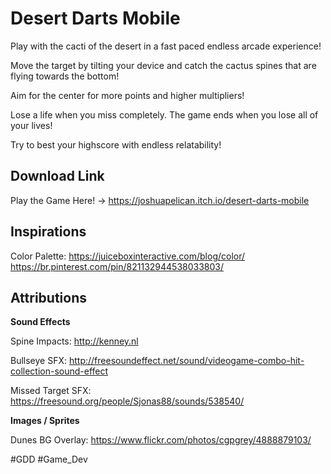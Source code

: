 # Desert Darts Mobile

Play with the cacti of the desert in a fast paced endless arcade experience! 

Move the target by tilting your device and catch the cactus spines that are flying towards the bottom!

Aim for the center for more points and higher multipliers!

Lose a life when you miss completely. The game ends when you lose all of your lives!

Try to best your highscore with endless relatability!


## Download Link

Play the Game Here! -> https://joshuapelican.itch.io/desert-darts-mobile

	
## Inspirations	

Color Palette: https://juiceboxinteractive.com/blog/color/ 
						https://br.pinterest.com/pin/821132944538033803/



## Attributions

**Sound Effects**

Spine Impacts: http://kenney.nl

Bullseye SFX: http://freesoundeffect.net/sound/videogame-combo-hit-collection-sound-effect

Missed Target SFX: https://freesound.org/people/Sjonas88/sounds/538540/

**Images / Sprites**

Dunes BG Overlay: https://www.flickr.com/photos/cgpgrey/4888879103/

#GDD #Game_Dev 
